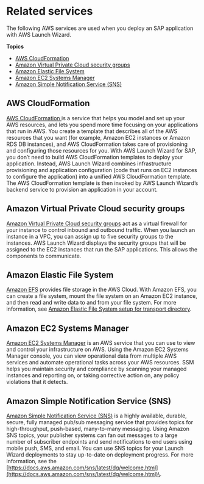 # Related services<a name="related-services-sap"></a>

The following AWS services are used when you deploy an SAP application with AWS Launch Wizard\.

**Topics**
+ [AWS CloudFormation](#launch-wizard-sap-related-services-cloudformation)
+ [Amazon Virtual Private Cloud security groups](#launch-wizard-sap-related-services-vpc)
+ [Amazon Elastic File System](#launch-wizard-sap-related-services-efs)
+ [Amazon EC2 Systems Manager](#launch-wizard-sap-related-services-SSM)
+ [Amazon Simple Notification Service \(SNS\)](#launch-wizard-related-services-sns)

## AWS CloudFormation<a name="launch-wizard-sap-related-services-cloudformation"></a>

[AWS CloudFormation ](https://docs.aws.amazon.com/AWSCloudFormation/latest/UserGuide/Welcome.html) is a service that helps you model and set up your AWS resources, and lets you spend more time focusing on your applications that run in AWS\. You create a template that describes all of the AWS resources that you want \(for example, Amazon EC2 instances or Amazon RDS DB instances\), and AWS CloudFormation takes care of provisioning and configuring those resources for you\. With AWS Launch Wizard for SAP, you don’t need to build AWS CloudFormation templates to deploy your application\. Instead, AWS Launch Wizard combines infrastructure provisioning and application configuration \(code that runs on EC2 instances to configure the application\) into a unified AWS CloudFormation template\. The AWS CloudFormation template is then invoked by AWS Launch Wizard’s backend service to provision an application in your account\.

## Amazon Virtual Private Cloud security groups<a name="launch-wizard-sap-related-services-vpc"></a>

[Amazon Virtual Private Cloud security groups](https://docs.aws.amazon.com/vpc/latest/userguide/VPC_SecurityGroups.html) act as a virtual firewall for your instance to control inbound and outbound traffic\. When you launch an instance in a VPC, you can assign up to five security groups to the instances\. AWS Launch Wizard displays the security groups that will be assigned to the EC2 instances that run the SAP applications\. This allows the components to communicate\.

## Amazon Elastic File System<a name="launch-wizard-sap-related-services-efs"></a>

[Amazon EFS](https://docs.aws.amazon.com//efs/latest/ug/whatisefs.htm) provides file storage in the AWS Cloud\. With Amazon EFS, you can create a file system, mount the file system on an Amazon EC2 instance, and then read and write data to and from your file system\. For more information, see [Amazon Elastic File System setup for transport directory](how-launch-wizard-sap-works.md#launch-wizard-sap-efs)\.

## Amazon EC2 Systems Manager<a name="launch-wizard-sap-related-services-SSM"></a>

[Amazon EC2 Systems Manager](https://docs.aws.amazon.com/systems-manager/latest/userguide/what-is-systems-manager.html) is an AWS service that you can use to view and control your infrastructure on AWS\. Using the Amazon EC2 Systems Manager console, you can view operational data from multiple AWS services and automate operational tasks across your AWS resources\. SSM helps you maintain security and compliance by scanning your managed instances and reporting on, or taking corrective action on, any policy violations that it detects\.

## Amazon Simple Notification Service \(SNS\)<a name="launch-wizard-related-services-sns"></a>

[Amazon Simple Notification Service \(SNS\)](https://docs.aws.amazon.com/sns/latest/dg/welcome.html) is a highly available, durable, secure, fully managed pub/sub messaging service that provides topics for high\-throughput, push\-based, many\-to\-many messaging\. Using Amazon SNS topics, your publisher systems can fan out messages to a large number of subscriber endpoints and send notifications to end users using mobile push, SMS, and email\. You can use SNS topics for your Launch Wizard deployments to stay up\-to\-date on deployment progress\. For more information, see the [https://docs.aws.amazon.com/sns/latest/dg/welcome.html](https://docs.aws.amazon.com/sns/latest/dg/welcome.html)\.
